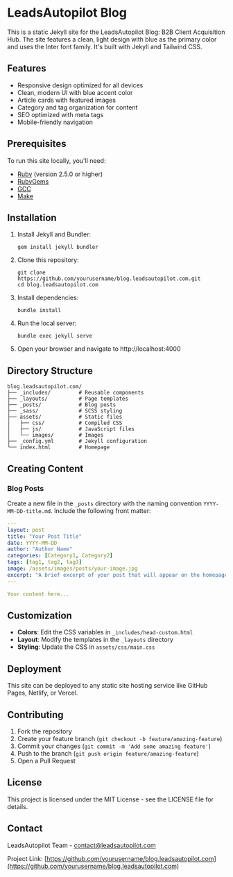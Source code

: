 # LeadsAutopilot Blog

This is a static Jekyll site for the LeadsAutopilot Blog: B2B Client Acquisition Hub. The site features a clean, light design with blue as the primary color and uses the Inter font family. It's built with Jekyll and Tailwind CSS.

## Features

- Responsive design optimized for all devices
- Clean, modern UI with blue accent color
- Article cards with featured images
- Category and tag organization for content
- SEO optimized with meta tags
- Mobile-friendly navigation

## Prerequisites

To run this site locally, you'll need:

- [Ruby](https://www.ruby-lang.org/en/downloads/) (version 2.5.0 or higher)
- [RubyGems](https://rubygems.org/pages/download)
- [GCC](https://gcc.gnu.org/install/)
- [Make](https://www.gnu.org/software/make/)

## Installation

1. Install Jekyll and Bundler:
   ```
   gem install jekyll bundler
   ```

2. Clone this repository:
   ```
   git clone https://github.com/yourusername/blog.leadsautopilot.com.git
   cd blog.leadsautopilot.com
   ```

3. Install dependencies:
   ```
   bundle install
   ```

4. Run the local server:
   ```
   bundle exec jekyll serve
   ```

5. Open your browser and navigate to http://localhost:4000

## Directory Structure

```
blog.leadsautopilot.com/
├── _includes/         # Reusable components
├── _layouts/          # Page templates
├── _posts/            # Blog posts
├── _sass/             # SCSS styling
├── assets/            # Static files
│   ├── css/           # Compiled CSS
│   ├── js/            # JavaScript files
│   └── images/        # Images
├── _config.yml        # Jekyll configuration
└── index.html         # Homepage
```

## Creating Content

### Blog Posts

Create a new file in the `_posts` directory with the naming convention `YYYY-MM-DD-title.md`. Include the following front matter:

```yaml
---
layout: post
title: "Your Post Title"
date: YYYY-MM-DD
author: "Author Name"
categories: [Category1, Category2]
tags: [tag1, tag2, tag3]
image: /assets/images/posts/your-image.jpg
excerpt: "A brief excerpt of your post that will appear on the homepage."
---

Your content here...
```

## Customization

- **Colors**: Edit the CSS variables in `_includes/head-custom.html`
- **Layout**: Modify the templates in the `_layouts` directory
- **Styling**: Update the CSS in `assets/css/main.css`

## Deployment

This site can be deployed to any static site hosting service like GitHub Pages, Netlify, or Vercel.

## Contributing

1. Fork the repository
2. Create your feature branch (`git checkout -b feature/amazing-feature`)
3. Commit your changes (`git commit -m 'Add some amazing feature'`)
4. Push to the branch (`git push origin feature/amazing-feature`)
5. Open a Pull Request

## License

This project is licensed under the MIT License - see the LICENSE file for details.

## Contact

LeadsAutopilot Team - [contact@leadsautopilot.com](mailto:contact@leadsautopilot.com)

Project Link: [https://github.com/yourusername/blog.leadsautopilot.com](https://github.com/yourusername/blog.leadsautopilot.com) 
